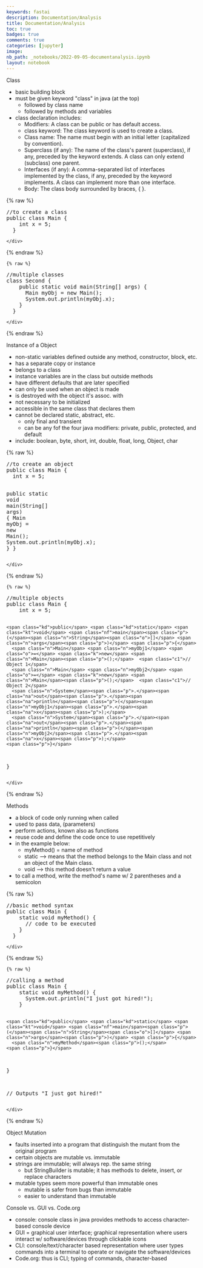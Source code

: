 ```yaml
---
keywords: fastai
description: Documentation/Analysis
title: Documentation/Analysis
toc: true 
badges: true
comments: true
categories: [jupyter]
image: 
nb_path: _notebooks/2022-09-05-documentanalysis.ipynb
layout: notebook
---
```


<!--
#################################################
### THIS FILE WAS AUTOGENERATED! DO NOT EDIT! ###
#################################################
# file to edit: _notebooks/2022-09-05-documentanalysis.ipynb
-->

<div class="container" id="notebook-container">
        
<div class="cell border-box-sizing text_cell rendered"><div class="inner_cell">
<div class="text_cell_render border-box-sizing rendered_html">
<p>Class</p>
<ul>
<li>basic building block</li>
<li>must be given keyword "class" in java (at the top)<ul>
<li>followed by class name</li>
<li>followed by methods and variables</li>
</ul>
</li>
<li>class declaration includes:<ul>
<li>Modifiers: A class can be public or has default access.</li>
<li>class keyword: The class keyword is used to create a class.</li>
<li>Class name: The name must begin with an initial letter (capitalized by convention).</li>
<li>Superclass (if any): The name of the class's parent (superclass), if any, preceded by the keyword extends. A class can only extend (subclass) one parent.</li>
<li>Interfaces (if any): A comma-separated list of interfaces implemented by the class, if any, preceded by the keyword implements. A class can implement more than one interface.</li>
<li>Body: The class body surrounded by braces, { }.</li>
</ul>
</li>
</ul>

</div>
</div>
</div>
    {% raw %}
    
<div class="cell border-box-sizing code_cell rendered">
<div class="input">

<div class="inner_cell">
    <div class="input_area">
<div class=" highlight hl-java"><pre><span></span><span class="c1">//to create a class</span>
<span class="kd">public</span> <span class="kd">class</span> <span class="nc">Main</span> <span class="p">{</span>
    <span class="kt">int</span> <span class="n">x</span> <span class="o">=</span> <span class="mi">5</span><span class="p">;</span>
  <span class="p">}</span>
</pre></div>

    </div>
</div>
</div>

</div>
    {% endraw %}

    {% raw %}
    
<div class="cell border-box-sizing code_cell rendered">
<div class="input">

<div class="inner_cell">
    <div class="input_area">
<div class=" highlight hl-java"><pre><span></span><span class="c1">//multiple classes</span>
<span class="kd">class</span> <span class="nc">Second</span> <span class="p">{</span>
    <span class="kd">public</span> <span class="kd">static</span> <span class="kt">void</span> <span class="nf">main</span><span class="p">(</span><span class="n">String</span><span class="o">[]</span> <span class="n">args</span><span class="p">)</span> <span class="p">{</span>
      <span class="n">Main</span> <span class="n">myObj</span> <span class="o">=</span> <span class="k">new</span> <span class="n">Main</span><span class="p">();</span>
      <span class="n">System</span><span class="p">.</span><span class="na">out</span><span class="p">.</span><span class="na">println</span><span class="p">(</span><span class="n">myObj</span><span class="p">.</span><span class="na">x</span><span class="p">);</span>
    <span class="p">}</span>
  <span class="p">}</span>
</pre></div>

    </div>
</div>
</div>

</div>
    {% endraw %}

<div class="cell border-box-sizing text_cell rendered"><div class="inner_cell">
<div class="text_cell_render border-box-sizing rendered_html">
<p>Instance of a Object</p>
<ul>
<li>non-static variables defined outside any method, constructor, block, etc.</li>
<li>has a separate copy or instance</li>
<li>belongs to a class</li>
<li>instance variables are in the class but outside methods</li>
<li>have different defaults that are later specified</li>
<li>can only be used when an object is made</li>
<li>is destroyed with the object it's assoc. with</li>
<li>not necessary to be initialized</li>
<li>accessible in the same class that declares them</li>
<li>cannot be declared static, abstract, etc.<ul>
<li>only final and transient</li>
<li>can be any fof the four java modifiers: private, public, protected, and default</li>
</ul>
</li>
<li>include: boolean, byte, short, int, double, float, long, Object, char</li>
</ul>

</div>
</div>
</div>
    {% raw %}
    
<div class="cell border-box-sizing code_cell rendered">
<div class="input">

<div class="inner_cell">
    <div class="input_area">
<div class=" highlight hl-java"><pre><span></span><span class="c1">//to create an object</span>
<span class="kd">public</span> <span class="kd">class</span> <span class="nc">Main</span> <span class="p">{</span>
  <span class="kt">int</span> <span class="n">x</span> <span class="o">=</span> <span class="mi">5</span><span class="p">;</span>

  <span class="kd">public</span> <span class="kd">static</span> <span class="kt">void</span> <span class="nf">main</span><span class="p">(</span><span class="n">String</span><span class="o">[]</span> <span class="n">args</span><span class="p">)</span> <span class="p">{</span>
    <span class="n">Main</span> <span class="n">myObj</span> <span class="o">=</span> <span class="k">new</span> <span class="n">Main</span><span class="p">();</span>
    <span class="n">System</span><span class="p">.</span><span class="na">out</span><span class="p">.</span><span class="na">println</span><span class="p">(</span><span class="n">myObj</span><span class="p">.</span><span class="na">x</span><span class="p">);</span>
  <span class="p">}</span>
<span class="p">}</span>
</pre></div>

    </div>
</div>
</div>

</div>
    {% endraw %}

    {% raw %}
    
<div class="cell border-box-sizing code_cell rendered">
<div class="input">

<div class="inner_cell">
    <div class="input_area">
<div class=" highlight hl-java"><pre><span></span><span class="c1">//multiple objects</span>
<span class="kd">public</span> <span class="kd">class</span> <span class="nc">Main</span> <span class="p">{</span>
    <span class="kt">int</span> <span class="n">x</span> <span class="o">=</span> <span class="mi">5</span><span class="p">;</span>
  
    <span class="kd">public</span> <span class="kd">static</span> <span class="kt">void</span> <span class="nf">main</span><span class="p">(</span><span class="n">String</span><span class="o">[]</span> <span class="n">args</span><span class="p">)</span> <span class="p">{</span>
      <span class="n">Main</span> <span class="n">myObj1</span> <span class="o">=</span> <span class="k">new</span> <span class="n">Main</span><span class="p">();</span>  <span class="c1">// Object 1</span>
      <span class="n">Main</span> <span class="n">myObj2</span> <span class="o">=</span> <span class="k">new</span> <span class="n">Main</span><span class="p">();</span>  <span class="c1">// Object 2</span>
      <span class="n">System</span><span class="p">.</span><span class="na">out</span><span class="p">.</span><span class="na">println</span><span class="p">(</span><span class="n">myObj1</span><span class="p">.</span><span class="na">x</span><span class="p">);</span>
      <span class="n">System</span><span class="p">.</span><span class="na">out</span><span class="p">.</span><span class="na">println</span><span class="p">(</span><span class="n">myObj2</span><span class="p">.</span><span class="na">x</span><span class="p">);</span>
    <span class="p">}</span>
  <span class="p">}</span>
</pre></div>

    </div>
</div>
</div>

</div>
    {% endraw %}

<div class="cell border-box-sizing text_cell rendered"><div class="inner_cell">
<div class="text_cell_render border-box-sizing rendered_html">
<p>Methods</p>
<ul>
<li>a block of code only running when called</li>
<li>used to pass data, (parameters)</li>
<li>perform actions, known also as functions</li>
<li>reuse code and define the code once to use repetitively</li>
<li>in the example below:<ul>
<li>myMethod() = name of method</li>
<li>static --&gt; means that the method belongs to the Main class and not an object of the Main class.</li>
<li>void --&gt; this method doesn't return a value</li>
</ul>
</li>
<li>to call a method, write the method's name w/ 2 parentheses and a semicolon</li>
</ul>

</div>
</div>
</div>
    {% raw %}
    
<div class="cell border-box-sizing code_cell rendered">
<div class="input">

<div class="inner_cell">
    <div class="input_area">
<div class=" highlight hl-java"><pre><span></span><span class="c1">//basic method syntax</span>
<span class="kd">public</span> <span class="kd">class</span> <span class="nc">Main</span> <span class="p">{</span>
    <span class="kd">static</span> <span class="kt">void</span> <span class="nf">myMethod</span><span class="p">()</span> <span class="p">{</span>
      <span class="c1">// code to be executed</span>
    <span class="p">}</span>
  <span class="p">}</span>
</pre></div>

    </div>
</div>
</div>

</div>
    {% endraw %}

    {% raw %}
    
<div class="cell border-box-sizing code_cell rendered">
<div class="input">

<div class="inner_cell">
    <div class="input_area">
<div class=" highlight hl-java"><pre><span></span><span class="c1">//calling a method</span>
<span class="kd">public</span> <span class="kd">class</span> <span class="nc">Main</span> <span class="p">{</span>
    <span class="kd">static</span> <span class="kt">void</span> <span class="nf">myMethod</span><span class="p">()</span> <span class="p">{</span>
      <span class="n">System</span><span class="p">.</span><span class="na">out</span><span class="p">.</span><span class="na">println</span><span class="p">(</span><span class="s">&quot;I just got hired!&quot;</span><span class="p">);</span>
    <span class="p">}</span>
  
    <span class="kd">public</span> <span class="kd">static</span> <span class="kt">void</span> <span class="nf">main</span><span class="p">(</span><span class="n">String</span><span class="o">[]</span> <span class="n">args</span><span class="p">)</span> <span class="p">{</span>
      <span class="n">myMethod</span><span class="p">();</span>
    <span class="p">}</span>
  <span class="p">}</span>
  
  <span class="c1">// Outputs &quot;I just got hired!&quot;</span>
</pre></div>

    </div>
</div>
</div>

</div>
    {% endraw %}

<div class="cell border-box-sizing text_cell rendered"><div class="inner_cell">
<div class="text_cell_render border-box-sizing rendered_html">
<p>Object Mutation</p>
<ul>
<li>faults inserted into a program that distinguish the mutant from the original program</li>
<li>certain objects are mutable vs. immutable</li>
<li>strings are immutable; will always rep. the same string<ul>
<li>but StringBuilder is mutable; it has methods to delete, insert, or replace characters</li>
</ul>
</li>
<li>mutable types seem more powerful than immutable ones<ul>
<li>mutable is safer from bugs than immutable</li>
<li>easier to understand than immutable</li>
</ul>
</li>
</ul>

</div>
</div>
</div>
<div class="cell border-box-sizing text_cell rendered"><div class="inner_cell">
<div class="text_cell_render border-box-sizing rendered_html">
<p>Console vs. GUI vs. Code.org</p>
<ul>
<li>console: console class in java provides methods to access character-based console device</li>
<li>GUI = graphical user interface; graphical representation where users interact w/ software/devices through clickable icons</li>
<li>CLI: console/text/character based representation where user types commands into a terminal to operate or navigate the software/devices</li>
<li>Code.org: thus is CLI; typing of commands, character-based</li>
</ul>

</div>
</div>
</div>
</div>
 

